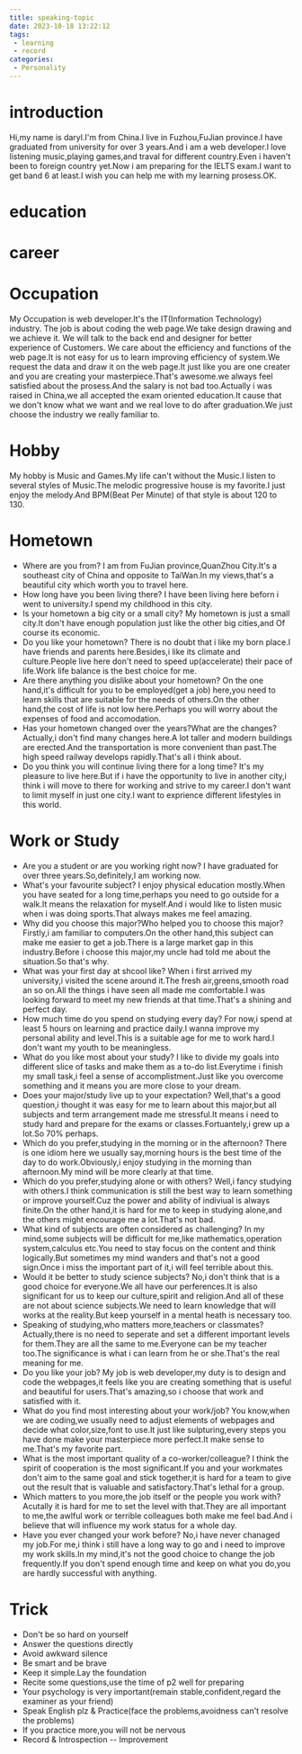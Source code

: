 ```yaml
---
title: speaking-topic
date: 2023-10-18 13:22:12
tags:
 - learning
 - record
categories:
 - Personality
---
```

# introduction
Hi,my name is daryl.I'm from China.I live in Fuzhou,FuJian province.I have graduated from university for over 3 years.And i am a web developer.l love listening music,playing games,and traval for different country.Even i haven't been to foreign country yet.Now i am preparing for the IELTS exam.I want to get band 6 at least.I wish you can help me with my learning prosess.OK.
# education

# career

# Occupation
My Occupation is web developer.It's the IT(Information Technology) industry.
The job is about coding the web page.We take design drawing and we achieve it.
We will talk to the back end and designer for better experience of Customers.
We care about the efficiency and functions of the web page.It is not easy for us to learn improving efficiency of system.We request the data and draw it on the web page.It just like you are one creater and you are creating your masterpiece.That's awesome.we always feel satisfied about the prosess.And the salary is not bad too.Actually i was raised in China,we all accepted the exam oriented education.It cause that we don't know what we want and we real love to do after graduation.We just choose the industry we really familiar to.

# Hobby
My hobby is Music and Games.My life can't without the Music.I listen to several styles of Music.The melodic progressive house is my favorite.I just enjoy the melody.And BPM(Beat Per Minute) of that style is about 120 to 130.

# Hometown
 - Where are you from?
I am from FuJian province,QuanZhou City.It's a southeast city of China and opposite to TaiWan.In my views,that's a beautiful city which worth you to travel here.
 - How long have you been living there?
I have been living here beforn i went to university.I spend my childhood in this city.
 - Is your hometown a big city or a small city?
My hometown is just a small city.It don't have enough population just like the other big cities,and Of course its economic.
 - Do you like your hometown?
There is no doubt that i like my born place.I have friends and parents here.Besides,i like its climate and culture.People live here don't need to speed up(accelerate) their pace of life.Work life balance is the best choice for me.
 - Are there anything you dislike about your hometown?
On the one hand,it's difficult for you to be employed(get a job) here,you need to learn
skills that are suitable for the needs of others.On the other hand,the cost of life is not low here.Perhaps you will worry about the expenses of food and accomodation.
 - Has your hometown changed over the years?What are the changes?
Actually,i don't find many changes here.A lot taller and modern buildings are erected.And the transportation is more convenient than past.The high speed railway develops rapidly.That's all i think about.
 - Do you think you will continue living there for a long time?
It's my pleasure to live here.But if i have the opportunity to live in another city,i think i will move to there for working and strive to my career.I don't want to limit myself in just one city.I want to exprience different lifestyles in this world.

# Work or Study
 - Are you a student or are you working right now?
I have graduated for over three years.So,definitely,I am working now.
 - What's your favourite subject?
I enjoy physical education mostly.When you have seated for a long time,perhaps you need to go outside for a walk.It means the relaxation for myself.And i would like to listen music when i was doing sports.That always makes me feel amazing.
 - Why did you choose this major?Who helped you to choose this major?
Firstly,i am familiar to computers.On the other hand,this subject can make me easier to get a job.There is a large market gap in this industry.Before i choose this major,my uncle had told me about the situation.So that's why.
 - What was your first day at shcool like?
When i first arrived my university,i visited the scene around it.The fresh air,greens,smooth road an so on.All the things i have seen all made me comfortable.I was looking forward to meet my new friends at that time.That's a shining and perfect day.
 - How much time do you spend on studying every day?
For now,i spend at least 5 hours on learning and practice daily.I wanna improve my personal ability and level.This is a suitable age for me to work hard.I don't want my youth to be meaningless.
 - What do you like most about your study?
I like to divide my goals into different slice of tasks and make them as a to-do list.Everytime i finish my small task,i feel a sense of accomplistment.Just like you overcome something and it means you are more close to your dream.
 - Does your major/study live up to your expectation?
Well,that's a good question,i thought it was easy for me to learn about this major,but all subjects and term arrangement made me stressful.It means i need to study hard and prepare for the exams or classes.Fortuantely,i grew up a lot.So 70% perhaps.
 - Which do you prefer,studying in the morning or in the afternoon?
There is one idiom here we usually say,morning hours is the best time of the day to do work.Obviously,i enjoy studying in the morning than afternoon.My mind will be more clearly at that time.
 - Which do you prefer,studying alone or with others?
Well,i fancy studying with others.I think communication is still the best way to learn something or improve yourself.Cuz the power and ability of indiviual is always finite.On the other hand,it is hard for me to keep in studying alone,and the others might encourage me a lot.That's not bad.
 - What kind of subjects are often considered as challenging?
In my mind,some subjects will be difficult for me,like mathematics,operation system,calculus etc.You need to stay focus on the content and think logically.But sometimes my mind wanders and that's not a good sign.Once i miss the important part of it,i will feel terrible about this.
 - Would it be better to study science subjects?
No,i don't think that is a good choice for everyone.We all have our perferences.It is also significant for us to keep our culture,spirit and religion.And all of these are not about science subjects.We need to learn knowledge that will works at the reality.But keep yourself in a mental heath is necessary too.
 - Speaking of studying,who matters more,teachers or classmates?
Actually,there is no need to seperate and set a  different important levels for them.They are all the same to me.Everyone can be my teacher too.The significance is what i can learn from he or she.That's the real meaning for me.
 - Do you like your job?
My job is web developer,my duty is to design and code the webpages,it feels like you are creating something that is useful and beautiful for users.That's amazing,so i choose that work and satisfied with it.
 - What do you find most interesting about your work/job?
You know,when we are coding,we usually need to adjust elements of webpages and decide what color,size,font to use.It just like sulpturing,every steps you have done make your masterpiece more perfect.It make sense to me.That's my favorite part.
 - What is the most important quality of a co-worker/colleague?
I think the spirit of cooperation is the most significant.If you and your workmates don't aim to the same goal and stick together,it is hard for a team to give out the result that is valuable and satisfactory.That's lethal for a group.
 - Which matters to you more,the job itself or the people you work with?
Acutally it is hard for me to set the level with that.They are all important to me,the awlful work or terrible colleagues both make me feel bad.And i believe that will influence my work status for a whole day.
 - Have you ever changed your work before?
No,i have never chanaged my job.For me,i think i still have a long way to go and i need to improve my work skills.In my mind,it's not the good choice to change the job frequently.If you don't spend enough time and keep on what you do,you are hardly successful with anything.
# Trick
 - Don't be so hard on yourself
 - Answer the questions directly
 - Avoid awkward silence
 - Be smart and be brave
 - Keep it simple.Lay the foundation
 - Recite some questions,use the time of p2 well for preparing
 - Your psychology is very important(remain stable,confident,regard the examiner as your friend)
 - Speak English plz & Practice(face the problems,avoidness can't resolve the problems)
 - If you practice more,you will not be nervous
 - Record & Introspection -- Improvement